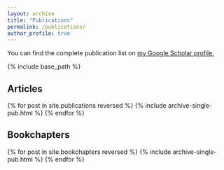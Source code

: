 ```yaml
---
layout: archive
title: "Publications"
permalink: /publications/
author_profile: true
---
```


You can find the complete publication list on <u><a href="https://scholar.google.be/citations?user=OsiAwIYAAAAJ&hl=en&citsig=AMstHGQQx0uqfgCvrTEny2ghp98R3FtD5Q">my Google Scholar profile</a>.</u>


{% include base_path %}

<h2> Articles </h2>
{% for post in site.publications reversed %}
  {% include archive-single-pub.html %}
{% endfor %}

<h2> Bookchapters </h2>
{% for post in site.bookchapters reversed %}
  {% include archive-single-pub.html %}
{% endfor %}
